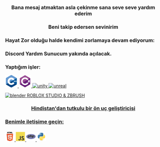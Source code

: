 <h3 align="center">Bana mesaj atmaktan asla çekinme sana seve seve yardım ederim</h3>
<h3 align="center">Beni takip edersen sevinirim</h3>

<h3 align="left">Hayat Zor olduğu halde kendimi zorlamaya devam ediyorum:</h3>
<h3 align="left">Discord Yardım Sunucum yakında açılacak.
<p align="left">
</p> 

<h3 align="left">Yaptığım işler:</h3>
<p align="left"> <a href="https://www.w3schools.com/cpp/" target="_blank" rel="noreferrer"> <img src="https://raw.githubusercontent.com/devicons/devicon/master/icons/cplusplus/cplusplus-original.svg" alt="cplusplus" width="40" height="40"/> </a> <a href="https://www.w3schools.com/cs/" target="_blank" rel="noreferrer"> <img src="https://raw.githubusercontent.com/devicons/devicon/master/icons/csharp/csharp-original.svg" alt="csharp" width="40" height="40"/> </a> <a href="https://unity.com/" target="_blank" rel="noreferrer"> <img src="https://www.vectorlogo.zone/logos/unity3d/unity3d-icon.svg" alt="unity" width="40" height="40"/> </a> <a href="https://unrealengine.com/" target="_blank" rel="noreferrer"> <img src="https://raw.githubusercontent.com/kenangundogan/fontisto/036b7eca71aab1bef8e6a0518f7329f13ed62f6b/icons/svg/brand/unreal-engine.svg" alt="unreal" width="40" height="40"/> </a> </p>
<a href = "https://www.blender.org/" target = "_blank" rel = "noreferrer"> <img src ="https://download.blender.org/branding/community/blender_community_badge_white.svg" alt = "blender" width = "40" height = "40"/> </a> <a href = "https:// www.php.net" target = "_blank" rel = "noreferrer"> <img  
<p align="left"> ROBLOX STUDIO & ZBRUSH 
<h3 align="center">Hindistan'dan tutkulu bir ön uç geliştiricisi</h3>

<h3 align="left">Benimle iletişime geçin:</h3>
<p align="left">
</p>

<h3 align="left"></h3>
<p align="left"> 
  <a href="https://www.w3.org/html/" target="_blank" rel="noreferrer"> 
    <img src="https://raw.githubusercontent.com/devicons/devicon/master/icons/html5/html5-original-wordmark.svg" alt="html5" width="30" height="30"/> 
  </a> 
  <a href="https://developer.mozilla.org/en-US/docs/Web/JavaScript" target="_blank" rel="noreferrer"> 
    <img src="https://raw.githubusercontent.com/devicons/devicon/master/icons/javascript/javascript-original.svg" alt="javascript" width="30" height="30"/> 
  </a> 
  <a href="https://www.php.net" target="_blank" rel="noreferrer"> 
    <img src="https://raw.githubusercontent.com/devicons/devicon/master/icons/php/php-original.svg" alt="php" width="30" height="30"/> 
  </a> 
  <a href="https://www.python.org" target="_blank" rel="noreferrer"> 
    <img src="https://raw.githubusercontent.com/devicons/devicon/master/icons/python/python-original.svg" alt="python" width="30" height="30"/> 
  </a> 
</p>


